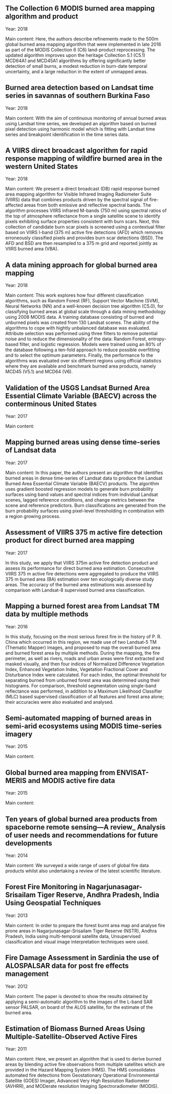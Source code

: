 ## The Collection 6 MODIS burned area mapping algorithm and product
Year: 2018

Main content: 
Here, the authors describe refinements made to the 500m global burned area mapping algorithm that were implemented in late 2016 as part of the MODIS Collection 6 (C6) land-product reprocessing. The updated algorithm improves upon the heritage Collection 5.1 (C5.1) MCD64A1 and MCD45A1 algorithms by offering significantly better detection of small burns, a modest reduction in burn-date temporal uncertainty, and a large reduction in the extent of unmapped areas.

## Burned area detection based on Landsat time series in savannas of southern Burkina Faso
Year: 2018

Main content: 
With the aim of continuous monitoring of annual burned areas using Landsat time series, we developed an algorithm based on burned pixel detection using harmonic model which is fitting with Landsat time series and breakpoint identification in the time series data.

## A VIIRS direct broadcast algorithm for rapid response mapping of wildfire burned area in the western United States
Year: 2018

Main content: 
We present a direct broadcast (DB) rapid response burned area mapping algorithm for Visible Infrared Imaging Radiometer Suite (VIIRS) data that combines products driven by the spectral signal of fire-affected areas from both emissive and reflective spectral bands. The algorithm processes VIIRS infrared M-bands (750 m) using spectral ratios of the top of atmosphere reflectance from a single satellite scene to identify pixels exhibiting surface properties consistent with burn scars. Next, this collection of candidate burn scar pixels is screened using a contextual filter based on VIIRS I-band (375 m) active fire detections (AFD) which removes erroneously classified pixels and provides burn scar detections (BSD). The AFD and BSD are then resampled to a 375 m grid and reported jointly as VIIRS burned area (VBA).

## A data mining approach for global burned area mapping
Year: 2018

Main content: 
This work explores how four different classification algorithms, such as Random Forest (RF), Support Vector Machine (SVM), Neural Networks (NN) and a well-known decision tree algorithm (C5.0), for classifying burned areas at global scale through a data mining methodology using 2008 MODIS data. A training database consisting of burned and unburned pixels was created from 130 Landsat scenes. The ability of the algorithms to cope with hightly unbalanced database was evaluated. Attribute selection was performed using three filters to remove potential noise and to reduce the dimensionality of the data: Random Forest, entropy-based filter, and logistic regression. Models were trained using an 80% of the database following a ten-fold approach to reduce possible overfitting and to select the optimum parameters. Finally, the performance fo the algorithms was evaluated over six different regions using official statistics where they are available and benchmark burned area products, namely MCD45 (V5.1) and MCD64 (V6).

## Validation of the USGS Landsat Burned Area Essential Climate Variable (BAECV) across the conterminous United States
Year: 2017

Main content: 


## Mapping burned areas using dense time-series of Landsat data
Year: 2017

Main content: 
In this paper, the authors present an algorithm that identifies burned areas in dense time-series of Landsat data to produce the Landsat Burned Area Essential Climate Variable (BAECV) products. The algorithm uses gradient boosted regression models to generate burn probability surfaces using band values and spectral indices from individual Landsat scenes, lagged reference conditions, and change metrics between the scene and reference predictors. Burn classifications are generated from the burn probability surfaces using pixel-level thresholding in combination with a region growing process. 

## Assessment of VIIRS 375 m active fire detection product for direct burned area mapping
Year: 2017

In this study, we apply that VIIRS 375m active fire detection product and assess its performance for direct burned area estimation. Consecutive VIIRS 375 m active fire detections were aggregated to produce the VIIRS 375 m burned area (BA) estimation over ten ecologically diverse study areas. The accuracy of the burned area estimations was assessed by comparison with Landsat-8 supervised burned area classification.

## Mapping a burned forest area from Landsat TM data by multiple methods
Year: 2016

In this study, focusing on the most serious forest fire in the history of P. R. China which occurred in this region, we made use of two Landsat-5 TM (Thematic Mapper) images, and proposed to map the overall burned area and burned forest area by multiple methods. During the mapping, the fire perimeter, as well as rivers, roads and urban areas were first extracted and masked visually, and then four indices of Normalized Difference Vegetation Index, Enhanced Vegetation Index, Vegetation Fractional Cover and Disturbance Index were calculated. For each index, the optimal threshold for separating burned from unburned forest area was determined using their histograms. For comparison, threshold segmentation using single-band reflectance was performed, in addition to a Maximum Likelihood Classifier (MLC) based supervised classification of all features and forest area alone; their accuracies were also evaluated and analysed.

## Semi-automated mapping of burned areas in semi-arid ecosystems using MODIS time-series imagery
Year: 2015

Main content: 


## Global burned area mapping from ENVISAT-MERIS and MODIS active fire data
Year: 2015

Main content: 


## Ten years of global burned area products from spaceborne remote sensing—A review_ Analysis of user needs and recommendations for future developments
Year: 2014

Main content: 
We surveyed a wide range of users of global fire data products whilst also undertaking a review of the latest scientific literature.

## Forest Fire Monitoring in Nagarjunasagar-Srisailam Tiger Reserve, Andhra Pradesh, India Using Geospatial Techniques
Year: 2013

Main content: 
In order to prepare the forest burnt area map and analyse fire prone areas in Nagarjunasagar-Srisailam Tiger Reserve (NSTR), Andhra Pradesh, India using multi-temporal satellite data, Unsupervised classification and visual image interpretation techniques were used. 

## Fire Damage Assessment in Sardinia the use of ALOSPALSAR data for post fre effects management
Year: 2012

Main content: 
The paper is devoted to show the results obtained by applying a semi-automatic algorithm to the images of the L-band SAR sensor PALSAR, on board of the ALOS satellite, for the estimate of the burned area.

## Estimation of Biomass Burned Areas Using Multiple-Satellite-Observed Active Fires
Year: 2011

Main content: 
Here, we present an algorithm that is used to derive burned areas by blending active fire observations from multiple satellites which are provided in the Hazard Mapping System (HMS). The HMS consolidates automated fire detections from Geostationary Operational Environmental Satellite (GOES) Imager, Advanced Very High Resolution Radiometer (AVHRR), and MODerate resolution Imaging Spectroradiometer (MODIS).





